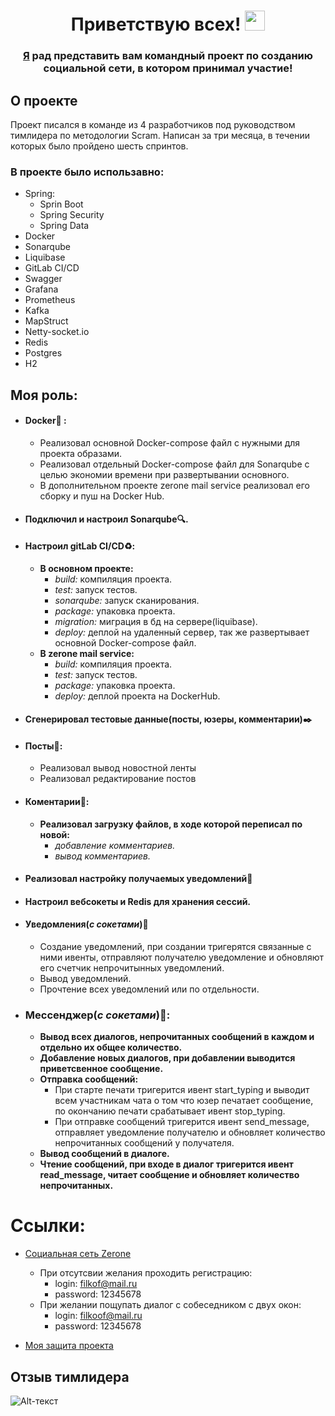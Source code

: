 <h1 align="center">Приветствую всех!  
<img src="https://github.com/blackcater/blackcater/raw/main/images/Hi.gif" height="32"/></h1>
<h3 align="center"> <a href="https://vk.com/filkoof" target="_blank">Я</a> рад представить вам командный проект по созданию социальной сети, в котором принимал участие!</h3>

## О проекте

Проект писался в команде из 4 разработчиков под руководством тимлидера по методологии Scram. Написан за три месяца, в течении которых было пройдено шесть спринтов.

### В проекте было использавно:
- Spring:
    - Sprin Boot
    - Spring Security
    - Spring Data
- Docker
- Sonarqube
- Liquibase
- GitLab CI/CD
- Swagger
- Grafana
- Prometheus
- Kafka
- MapStruct
- Netty-socket.io
- Redis
- Postgres
- H2

## Моя роль:
- #### Docker:whale: :
    - Реализовал основной Docker-compose файл с нужными для проекта образами.
    - Реализовал отдельный Docker-compose файл для Sonarqube с целью экономии времени при развертывании основного.
    - В дополнительном проекте zerone mail service реализовал его сборку и пуш на Docker Hub.
- #### Подключил и настроил Sonarqube:mag:.
- #### Настроил gitLab CI/CD:recycle::
    - **В основном проекте:** 
        - *build:* компиляция проекта.
        - *test:* запуск тестов.
        - *sonarqube:* запуск сканирования.
        - *package:* упаковка проекта.
        - *migration:* миграция в бд на сервере(liquibase).
        - *deploy:* деплой на удаленный сервер, так же развертывает основной Docker-compose файл.
    - **В zerone mail service:**
        - *build:* компиляция проекта.
        - *test:* запуск тестов.
        - *package:* упаковка проекта.
        - *deploy:* деплой проекта на DockerHub.
- #### Сгенерировал тестовые данные(посты, юзеры, комментарии):black_nib:
- #### Посты:memo::
    - Реализовал вывод новостной ленты
    - Реализовал редактирование постов
- #### Коментарии:scroll::
    - **Реализовал загрузку файлов, в ходе которой переписал по новой:**
        - *добавление комментариев.* 
        - *вывод комментариев.*
- #### Реализовал настройку получаемых уведомлений:wrench:
- #### Настроил вебсокеты и Redis для хранения сессий.
- #### Уведомления(*с сокетами*):bell:
    - Создание уведомлений, при создании тригерятся связанные с ними ивенты, отправляют получателю уведомление и обновляют его счетчик непрочитынных уведомлений.
    - Вывод уведомлений.
    - Прочтение всех уведомлений или по отдельности.
- ### Мессенджер(*с сокетами*):e-mail::
    - **Вывод всех диалогов, непрочитанных сообщений в каждом и отдельно их общее количество.**
    - **Добавление новых диалогов, при добавлении выводится приветсвенное сообщение.**
    - **Отправка сообщений:**
        - При старте печати тригерится ивент start_typing и выводит всем участникам чата о том что юзер печатает сообщение, 
        по окончанию печати срабатывает ивент stop_typing.
        - При отправке сообщений тригерится ивент send_message, отправляет уведомление получателю и обновляет количество непрочитанных сообщений у получателя.
    - **Вывод сообщений в диалоге.**
    - **Чтение сообщений, при входе в диалог тригерится ивент read_message, читает сообщение и обновляет количество непрочитанных.**
    
# Cсылки:
- <a href="http://zerone-network.ru/" target="_blank">Социальная сеть Zerone</a>
    - При отсутсвии желания проходить регистрацию: 
        - login: filkof@mail.ru
        - password: 12345678
    - При желании пощупать диалог с собеседником с двух окон:
        - login: filkoof@mail.ru
        - password: 12345678
        
- <a href="https://www.youtube.com/watch?v=0dMY2Og8_YA&ab_channel=%D0%9F%D1%80%D0%B5%D0%B7%D0%B5%D0%BD%D1%82%D0%B0%D1%86%D0%B8%D1%8F%D0%B8%D1%82%D0%BE%D0%B3%D0%BE%D0%B2%D1%8B%D1%85%D0%BF%D1%80%D0%BE%D0%B5%D0%BA%D1%82%D0%BE%D0%B2Skillbox&t=33m44s" target="_blank">Моя защита проекта</a>
## Отзыв тимлидера 
 ![Alt-текст](https://sun9-west.userapi.com/sun9-6/s/v1/ig2/1fk4F2teLedfgGntHRWxfKYHCVHwoGJgSDI5xbSwk9pOeBHttKIGo-FaaDQXX93ar1zoF2Vwa7aq3UStbxDlwA3l.jpg?size=960x180&quality=96&type=album "Коммент Тимлида")

